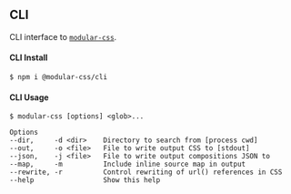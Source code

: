 ## CLI

CLI interface to [`modular-css`](https://github.com/tivac/modular-css).

#### CLI Install

```shell
$ npm i @modular-css/cli
```

#### CLI Usage

```
$ modular-css [options] <glob>...

Options
--dir,     -d <dir>    Directory to search from [process cwd]
--out,     -o <file>   File to write output CSS to [stdout]
--json,    -j <file>   File to write output compositions JSON to
--map,     -m          Include inline source map in output
--rewrite, -r          Control rewriting of url() references in CSS
--help                 Show this help
```
